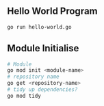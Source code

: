 ## Hello World Program
```bash
go run hello-world.go
```

## Module Initialise
```bash
# Module 
go mod init <module-name>
# repository name
go get <repository-name>
# tidy up dependencies?
go mod tidy
```